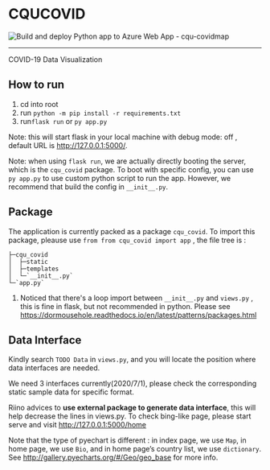 # CQUCOVID
![Build and deploy Python app to Azure Web App - cqu-covidmap](https://github.com/VortexMashiro/CQUCOVID/workflows/Build%20and%20deploy%20Python%20app%20to%20Azure%20Web%20App%20-%20cqu-covidmap/badge.svg)

---

COVID-19 Data Visualization

## How to run

1. cd into root
2. run `python -m pip install -r requirements.txt`
3. run`flask run`  or `py app.py`

Note: this will start flask in your local machine with debug mode: off , default URL is http://127.0.0.1:5000/.

Note: when using `flask run`, we are actually directly booting the server, which is the `cqu_covid` package. To boot with specific config, you can use `py app.py` to use custom python script to run the app. However, we recommend that build the config in `__init__.py`. 

## Package

The application is currently packed as a package `cqu_covid`. To import this package, pleause use `from from cqu_covid import app` , the file tree is :
```
├─cqu_covid
│  ├─static
│  ├─templates
│  └─`__init__.py`
└─`app.py`
```



1. Noticed that there's a loop import between `__init__.py` and `views.py` , this is fine in flask, but not recommended in python.  Please see https://dormousehole.readthedocs.io/en/latest/patterns/packages.html

## Data Interface 

Kindly search `TODO Data` in `views.py`, and you will locate the position where data interfaces are needed.

We need 3 interfaces currently(2020/7/1), please check the corresponding static sample data for specific format.

Riino advices to **use external package to generate data interface**, this will help decrease the lines in views.py. To check bing-like page, please start serve and visit http://127.0.0.1:5000/home



Note that the type of pyechart is different : in index page, we use  `Map`, in home page, we use `Bio`, and in home page’s country list, we use `dictionary`. See http://gallery.pyecharts.org/#/Geo/geo_base for more info.